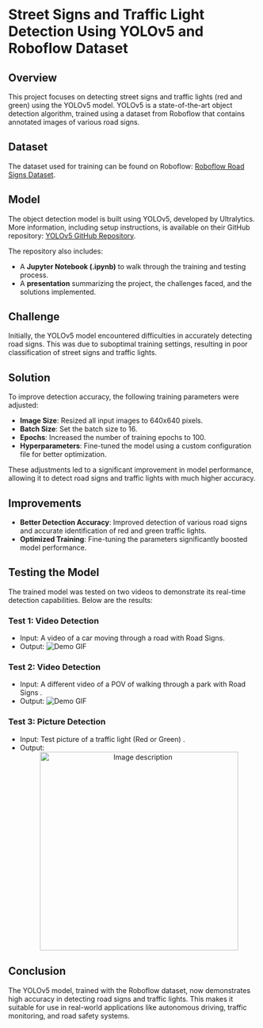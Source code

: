 # Street Signs and Traffic Light Detection Using YOLOv5 and Roboflow Dataset

## Overview
This project focuses on detecting street signs and traffic lights (red and green) using the YOLOv5 model. YOLOv5 is a state-of-the-art object detection algorithm, trained using a dataset from Roboflow that contains annotated images of various road signs.

## Dataset
The dataset used for training can be found on Roboflow:
[Roboflow Road Signs Dataset](https://universe.roboflow.com/roboflow-100/road-signs-6ih4y/dataset/2).

## Model
The object detection model is built using YOLOv5, developed by Ultralytics. More information, including setup instructions, is available on their GitHub repository:
[YOLOv5 GitHub Repository](https://github.com/ultralytics/yolov5).

The repository also includes:
- A **Jupyter Notebook (.ipynb)** to walk through the training and testing process.
- A **presentation** summarizing the project, the challenges faced, and the solutions implemented.

## Challenge
Initially, the YOLOv5 model encountered difficulties in accurately detecting road signs. This was due to suboptimal training settings, resulting in poor classification of street signs and traffic lights.

## Solution
To improve detection accuracy, the following training parameters were adjusted:
- **Image Size**: Resized all input images to 640x640 pixels.
- **Batch Size**: Set the batch size to 16.
- **Epochs**: Increased the number of training epochs to 100.
- **Hyperparameters**: Fine-tuned the model using a custom configuration file for better optimization.

These adjustments led to a significant improvement in model performance, allowing it to detect road signs and traffic lights with much higher accuracy.

## Improvements
- **Better Detection Accuracy**: Improved detection of various road signs and accurate identification of red and green traffic lights.
- **Optimized Training**: Fine-tuning the parameters significantly boosted model performance.

## Testing the Model
The trained model was tested on two videos to demonstrate its real-time detection capabilities. Below are the results:

### Test 1: Video Detection
- Input: A video of a car moving through a road with Road Signs.
- Output: ![Demo GIF](C:\Users\hp\Desktop\TestDemo1.gif)

### Test 2: Video Detection
- Input: A different video of a POV of walking through a park with Road Signs .
- Output: ![Demo GIF](C:\Users\hp\Desktop\TestonDEMO2.gif)

### Test 3: Picture Detection
- Input: Test picture of a traffic light (Red or Green) .
- Output:
  <div align="center">
  <img src=""C:\Users\hp\Desktop\Traffic light.jpg"" alt="Image description" width="400" />
</div>


## Conclusion
The YOLOv5 model, trained with the Roboflow dataset, now demonstrates high accuracy in detecting road signs and traffic lights. This makes it suitable for use in real-world applications like autonomous driving, traffic monitoring, and road safety systems.


